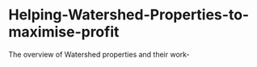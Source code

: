 # Helping-Watershed-Properties-to-maximise-profit
The overview of Watershed properties and their work-
